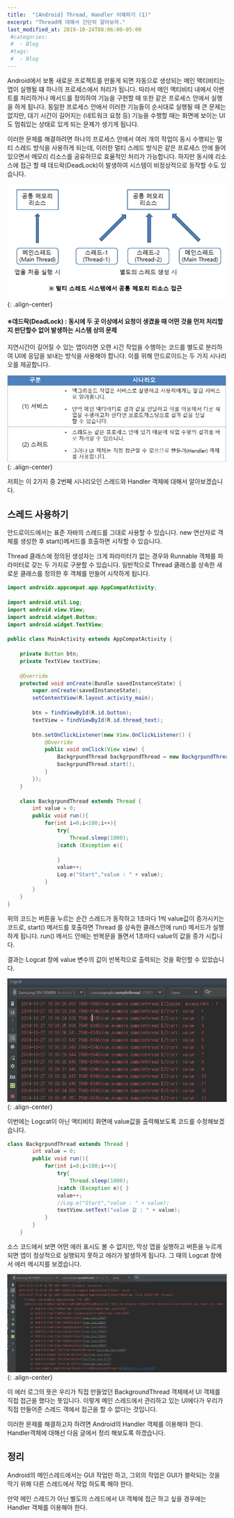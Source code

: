 ```yaml
---
title:  "[Android] Thread, Handler 이해하기 (1)"
excerpt: "Thread에 대해서 간단히 알아보자."
last_modified_at: 2019-10-24T08:06:00-05:00
 #categories:
 #  - Blog
 #tags:
 #  - Blog
---
```


Android에서 보통 새로운 프로젝트를 만들게 되면 자동으로 생성되는 메인 액티비티는 앱이 실행될 떄 하나의 프로세스에서 처리가 됩니다. 따라서 메인 액티비티 내에서 이벤트를 처리하거나 메서드를 정의하여 기능을 구현할 때 또한 같은 프로세스 안에서 실행을 하게 됩니다. 동일한 프로세스 안에서 이러한 기능들이 순서대로 실행될 때 큰 문제는 없지만, 대기 시간이 길어지는 (네트워크 요청 등) 기능을 수행할 때는 화면에 보이는 UI도 멈춰있는 상태로 있게 되는 문제가 생기게 됩니다.

이러한 문제를 해결하려면 하나의 프로세스 안에서 여러 개의 작업이 동시 수행되는 멀티 스레드 방식을 사용하게 되는데, 이러한 멀티 스레드 방식은 같은 프로세스 안에 들어 있으면서 메모리 리소스를 공유하므로 효율적인 처리가 가능합니다. 하지만 동시에 리소스에 접근 할 때 데드락(DeadLock)이 발생하여 시스템이 비정상적으로 동작할 수도 있습니다.


![이미지](/assets/images/Thread/thread.jpg){: .align-center}

#### ※데드락(DeadLock) : 동시에 두 곳 이상에서 요청이 생겼을 때 어떤 것을 먼저 처리할지 판단할수 없어 발생하는 시스템 상의 문제


지연시간이 길어질 수 있는 앱이라면 오랜 시간 작업을 수행하는 코드를 별도로 분리하여 UI에 응답을 보내는 방식을 사용해야 합니다. 이를 위해 안드로이드는 두 가지 시나리오를 제공합니다.

![이미지](/assets/images/Thread/thread_2.jpg){: .align-center}


저희는 이 2가지 중 2번째 시나리오인 스레드와 Handler 객체에 대해서 알아보겠습니다.

## 스레드 사용하기

안드로이드에서는 표준 자바의 스레드를 그대로 사용할 수 있습니다. new 연산자로 객체를 생성한 후 start()메서드를 호출하면 시작할 수 있습니다.

Thread 클래스에 정의된 생성자는 크게 파라미터가 없는 경우와 Runnable 객체를 파라미터로 갖는 두 가지로 구분할 수 있습니다. 일반적으로 Thread 클래스를 상속한 새로운 클래스를 정의한 후 객체를 만들어 시작하게 됩니다.

```java
import androidx.appcompat.app.AppCompatActivity;

import android.util.Log;
import android.view.View;
import android.widget.Button;
import android.widget.TextView;

public class MainActivity extends AppCompatActivity {

    private Button btn;
    private TextView textView;

    @Override
    protected void onCreate(Bundle savedInstanceState) {
        super.onCreate(savedInstanceState);
        setContentView(R.layout.activity_main);

        btn = findViewById(R.id.button);
        textView = findViewById(R.id.thread_text);

        btn.setOnClickListener(new View.OnClickListener() {
            @Override
            public void onClick(View view) {
                BackgrpundThread backgrpundThread = new BackgrpundThread();
                backgrpundThread.start();
            }
        });
    }

    class BackgrpundThread extends Thread {
        int value = 0;
        public void run(){
            for(int i=0;i<100;i++){
                try{
                    Thread.sleep(1000);
                }catch (Exception e){

                }
                value++;
                Log.e("Start","value : " + value);
            }
        }
    }
}
```

위의 코드는 버튼을 누르는 순간 스레드가 동작하고 1초마다 1씩 value값이 증가시키는 코드로, start() 메서드를 호출하면 Thread 를 상속한 클래스안에 run() 메서드가 실행하게 됩니다. run() 메서드 안에는 반복문을 돌면서 1초마다 value의 값을 증가 시킵니다.

결과는 Logcat 창에 value 변수의 값이 반복적으로 출력되는 것을 확인할 수 있었습니다.

![이미지](/assets/images/Thread/thread_logcat.jpg){: .align-center}

이번에는 Logcat이 아닌 액티비티 화면에 value값을 출력해보도록 코드를 수정해보겠습니다.

```java
class BackgrpundThread extends Thread {
        int value = 0;
        public void run(){
            for(int i=0;i<100;i++){
                try{
                    Thread.sleep(1000);
                }catch (Exception e){ }
                value++;
                //Log.e("Start","value : " + value);
                textView.setText("value 값 : " + value);
            }
        }
    }
```

소스 코드에서 보면 어떤 에러 표시도 볼 수 없지만, 막상 앱을 실행하고 버튼을 누르게 되면 앱이 정상적으로 실행되지 못하고 에러가 발생하게 됩니다. 그 때의 Logcat 창에서 에러 메시지를 보겠습니다.

![이미지](/assets/images/Thread/thread_error.JPG){: .align-center}

이 에러 로그의 뜻은 우리가 직접 만들었던 BackgroundThread 객체에서 UI 객체를 직접 접근을 했다는 뜻입니다. 이렇게 메인 스레드에서 관리하고 있는 UI에다가 우리가 직접 만들어준 스레드 객에서 접근을 할 수 없다는 것입니다. 

이러한 문제를 해결하고자 하려면 Android의 Handler 객체를 이용해야 한다. Handler객체에 대해선 다음 글에서 정리 해보도록 하겠습니다.

## 정리

Android의 메인스레드에서는 GUI 작업만 하고, 그외의 작업은 GUI가 블락되는 것을 막기 위해 다른 스레드에서 작업 하도록 해야 한다.

만약 메인 스레드가 아닌 별도의 스레드에서 UI 객체에 접근 하고 싶을 경우에는 Handler 객체를 이용해야 한다.